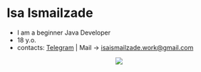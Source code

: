 # Isa Ismailzade
- I am a beginner Java Developer
- 18 y.o.
- contacts: [Telegram](https://t.me/isa_ismailzade) | Mail -> isaismailzade.work@gmail.com

<!---
IsaIsmailzade/IsaIsmailzade is a ✨ special ✨ repository because its `README.md` (this file) appears on your GitHub profile.
You can click the Preview link to take a look at your changes.
--->
<p align="center">
  <a href="https://skillicons.dev">
    <img src="https://skillicons.dev/icons?i=java,idea,gmail" />
  </a>
</p>
